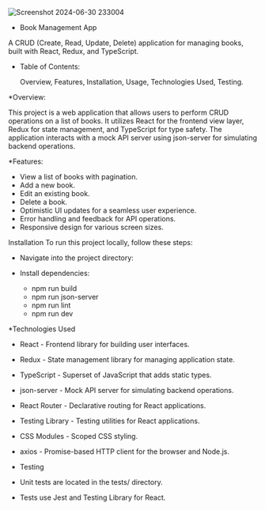 ![Screenshot 2024-06-30 233004](https://github.com/sam-pazouki/React-CRUD/assets/68926038/2b960ba3-893b-458b-bcd8-52347920cf3f)

- Book Management App

 A CRUD (Create, Read, Update, Delete) application for managing books, built with React, Redux, and TypeScript.

- Table of Contents:
  
  Overview,
  Features,
  Installation,
  Usage,
  Technologies Used,
  Testing.


 *Overview:
  
This project is a web application that allows users to perform CRUD operations on a list of books. It utilizes React for the frontend view layer, Redux for state management, and TypeScript for type safety. The application interacts with a mock API server using json-server for simulating backend operations.

 *Features:
  - View a list of books with pagination.
  - Add a new book.
  - Edit an existing book.
  - Delete a book.
  - Optimistic UI updates for a seamless user experience.
  - Error handling and feedback for API operations.
  - Responsive design for various screen sizes.


Installation
To run this project locally, follow these steps:

- Navigate into the project directory:

- Install dependencies:
  - npm run build
  - npm run json-server
  - npm run lint
  - npm run dev


 *Technologies Used
- React - Frontend library for building user interfaces.
- Redux - State management library for managing application state.
- TypeScript - Superset of JavaScript that adds static types.
- json-server - Mock API server for simulating backend operations.
- React Router - Declarative routing for React applications.
- Testing Library - Testing utilities for React applications.
- CSS Modules - Scoped CSS styling.
- axios - Promise-based HTTP client for the browser and Node.js.

- Testing
- Unit tests are located in the tests/ directory.

- Tests use Jest and Testing Library for React.












